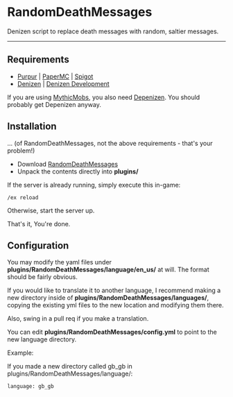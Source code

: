 # RandomDeathMessages

Denizen script to replace death messages with random, saltier messages.

----

## Requirements

* [Purpur](https://purpur.pl3x.net/) | [PaperMC](https://papermc.io/) | [Spigot](https://www.spigotmc.org/)
* [Denizen](https://ci.citizensnpcs.co/job/Denizen/) | [Denizen Development](https://ci.citizensnpcs.co/job/Denizen_Developmental/)

If you are using [MythicMobs](https://www.mythicmobs.net/index.php?pages/download/), you also need [Depenizen](https://ci.citizensnpcs.co/job/Depenizen/). You should probably get Depenizen anyway.

## Installation
... (of RandomDeathMessages, not the above requirements - that's your problem!)

* Download [RandomDeathMessages](https://www.spigotmc.org/resources/random-death-messages.73034/)
* Unpack the contents directly into **plugins/**

If the server is already running, simply execute this in-game:

~~~
/ex reload
~~~

Otherwise, start the server up.

That's it, You're done.

## Configuration

You may modify the yaml files under **plugins/RandomDeathMessages/language/en_us/** at will. The format should be fairly obvious.

If you would like to translate it to another language, I recommend making a new directory inside of **plugins/RandomDeathMessages/languages/**, copying the existing yml files to the new location and modifying them there.

Also, swing in a pull req if you make a translation.

You can edit **plugins/RandomDeathMessages/config.yml** to point to the new language directory.

Example:

If you made a new directory called gb_gb in plugins/RandomDeathMessages/language/:

~~~
language: gb_gb
~~~
